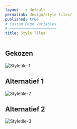 ```yaml
---
layout   : default
permalink: design/style-tiles/
published: true
# Custom Page Variables
# ─────────────────────
title: Style Tiles
---
```


Gekozen
-------

![Styletile-1](http://127.0.0.1:4000/1718-nmd3-project/images/styletile-03.png)


Alternatief 1
-------------

![Styletile-2](http://127.0.0.1:4000/1718-nmd3-project/images/styletile-01.png)


Alternatief 2
-------------

![Styletile-3](http://127.0.0.1:4000/1718-nmd3-project/images/styletile-02.png)
